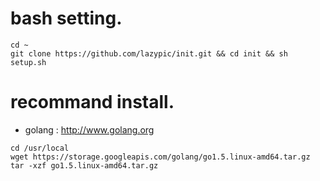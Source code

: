 
# bash setting.
```
cd ~
git clone https://github.com/lazypic/init.git && cd init && sh setup.sh
```

# recommand install. 
- golang : http://www.golang.org
```
cd /usr/local
wget https://storage.googleapis.com/golang/go1.5.linux-amd64.tar.gz
tar -xzf go1.5.linux-amd64.tar.gz
```
